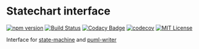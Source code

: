# Statechart interface

[![npm version](https://badge.fury.io/js/%40working-sloth%2Fstatechart-interface.svg)](https://badge.fury.io/js/%40working-sloth%2Fstatechart-interface)
[![Build Status](https://travis-ci.org/work-work-komei/node.statechart-interface.svg?branch=develop)](https://travis-ci.org/work-work-komei/node.statechart-interface)
[![Codacy Badge](https://api.codacy.com/project/badge/Grade/03db41b395194a168573c9b647f9db24)](https://app.codacy.com/app/work-work-komei/node.statechart-interface?utm_source=github.com&utm_medium=referral&utm_content=work-work-komei/node.statechart-interface&utm_campaign=Badge_Grade_Dashboard)
[![codecov](https://codecov.io/gh/work-work-komei/node.statechart-interface/branch/develop/graph/badge.svg)](https://codecov.io/gh/work-work-komei/node.statechart-interface)
[![MIT License](http://img.shields.io/badge/license-MIT-blue.svg?style=flat)](LICENSE)

Interface for [state-machine](https://github.com/work-work-komei/node.state-machine) and [puml-writer](https://github.com/work-work-komei/node.puml-writer)

